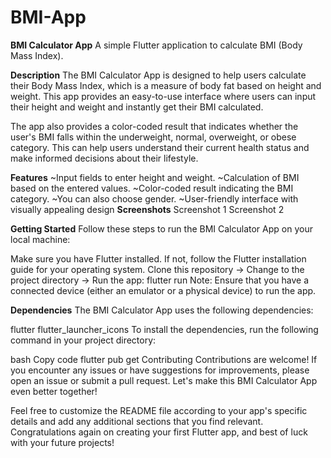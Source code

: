 # BMI-App
**BMI Calculator App**
A simple Flutter application to calculate BMI (Body Mass Index).

**Description**
The BMI Calculator App is designed to help users calculate their Body Mass Index, which is a measure of body fat based on height and weight. This app provides an easy-to-use interface where users can input their height and weight and instantly get their BMI calculated.

The app also provides a color-coded result that indicates whether the user's BMI falls within the underweight, normal, overweight, or obese category. This can help users understand their current health status and make informed decisions about their lifestyle.

**Features**
~Input fields to enter height and weight.
~Calculation of BMI based on the entered values.
~Color-coded result indicating the BMI category.
~You can also choose gender.
~User-friendly interface with visually appealing design
**Screenshots**
Screenshot 1
Screenshot 2

**Getting Started**
Follow these steps to run the BMI Calculator App on your local machine:

Make sure you have Flutter installed. If not, follow the Flutter installation guide for your operating system.
Clone this repository -> Change to the project directory -> Run the app: flutter run
Note: Ensure that you have a connected device (either an emulator or a physical device) to run the app.

**Dependencies**
The BMI Calculator App uses the following dependencies:

flutter
flutter_launcher_icons
To install the dependencies, run the following command in your project directory:

bash
Copy code
flutter pub get
Contributing
Contributions are welcome! If you encounter any issues or have suggestions for improvements, please open an issue or submit a pull request. Let's make this BMI Calculator App even better together!

Feel free to customize the README file according to your app's specific details and add any additional sections that you find relevant. Congratulations again on creating your first Flutter app, and best of luck with your future projects!
